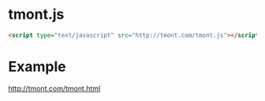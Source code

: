 # tmont.js

```html
<script type="text/javascript" src="http://tmont.com/tmont.js"></script>
```

# Example
http://tmont.com/tmont.html
